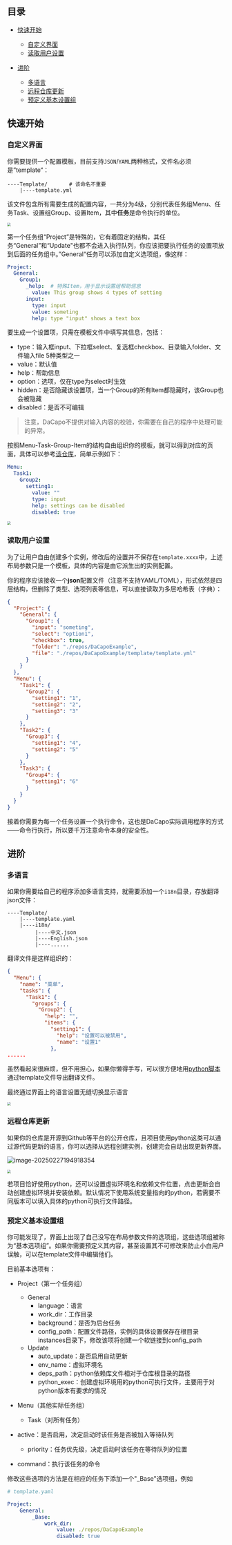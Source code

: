 ## 目录
- [快速开始](#快速开始)
  - [自定义界面](#自定义界面)
  - [读取用户设置](#读取用户设置)

- [进阶](#进阶)
  - [多语言](#多语言)
  - [远程仓库更新](#远程仓库更新)
  - [预定义基本设置组](#预定义基本设置组)

## 快速开始

### 自定义界面

你需要提供一个配置模板，目前支持`JSON`/`YAML`两种格式，文件名必须是”template“：

```
----Template/		# 该命名不重要
    |----template.yml
```

该文件包含所有需要生成的配置内容，一共分为4级，分别代表任务组Menu、任务Task、设置组Group、设置Item，其中**任务**是命令执行的单位。

<img src="./images/1.png" style="zoom: 50%;" />

第一个任务组“Project”是特殊的，它有着固定的结构，其任务“General”和“Update"也都不会进入执行队列，你应该把要执行任务的设置项放到后面的任务组中。”General“任务可以添加自定义选项组，像这样：

```yaml
Project:
  General:
    Group1:
      _help:  # 特殊Item，用于显示设置组帮助信息
        value: This group shows 4 types of setting
      input:
        type: input
        value: someting
        help: type "input" shows a text box
```

要生成一个设置项，只需在模板文件中填写其信息，包括：

- type：输入框input、下拉框select、复选框checkbox、目录输入folder、文件输入file 5种类型之一
- value：默认值
- help：帮助信息
- option：选项，仅在type为select时生效
- hidden：是否隐藏该设置项，当一个Group的所有Item都隐藏时，该Group也会被隐藏
- disabled：是否不可编辑

>  注意，DaCapo不提供对输入内容的校验，你需要在自己的程序中处理可能的异常。

按照Menu-Task-Group-Item的结构自由组织你的模板，就可以得到对应的页面，具体可以参考[该仓库](https://github.com/Aues6uen11Z/DaCapoExample)，简单示例如下：

```yaml
Menu:
  Task1:
    Group2:
      setting1:
        value: ""
        type: input
        help: settings can be disabled
        disabled: true
```

<img src="./images/2.png" style="zoom:50%;" />

### 读取用户设置

为了让用户自由创建多个实例，修改后的设置并不保存在`template.xxxx`中，上述布局参数只是一个模板，具体的内容是由它派生出的实例配置。

你的程序应该接收一个**json**配置文件（注意不支持YAML/TOML），形式依然是四层结构，但删除了类型、选项列表等信息，可以直接读取为多层哈希表（字典）：

```json
{
  "Project": {
    "General": {
      "Group1": {
        "input": "someting",
        "select": "option1",
        "checkbox": true,
        "folder": "./repos/DaCapoExample",
        "file": "./repos/DaCapoExample/template/template.yml"
      }
    }
  },
  "Menu": {
    "Task1": {
      "Group2": {
        "setting1": "1",
        "setting2": "2",
        "setting3": "3"
      }
    },
    "Task2": {
      "Group3": {
        "setting1": "4",
        "setting2": "5"
      }
    },
    "Task3": {
      "Group4": {
        "setting1": "6"
      }
    }
  }
}
```

接着你需要为每一个任务设置一个执行命令，这也是DaCapo实际调用程序的方式——命令行执行，所以要千万注意命令本身的安全性。

## 进阶

### 多语言

如果你需要给自己的程序添加多语言支持，就需要添加一个`i18n`目录，存放翻译json文件：

```
----Template/
    |----template.yaml
    |----i18n/
         |----中文.json
         |----English.json
         |----......
```

翻译文件是这样组织的：

```json
{
  "Menu": {
    "name": "菜单",
    "tasks": {
      "Task1": {
        "groups": {
          "Group2": {
            "help": "",
            "items": {
              "setting1": {
                "help": "设置可以被禁用",
                "name": "设置1"
              },
......
```

虽然看起来很麻烦，但不用担心，如果你懒得手写，可以很方便地用[python脚本](https://github.com/Aues6uen11Z/DaCapoExample/blob/master/gen_i18n.py)通过template文件导出翻译文件。

最终通过界面上的语言设置无缝切换显示语言

<img src="./images/3.png" style="zoom:50%;" />

### 远程仓库更新

如果你的仓库是开源到Github等平台的公开仓库，且项目使用python这类可以通过源代码更新的语言，你可以选择从远程创建实例，创建完会自动出现更新界面。

![image-20250227194918354](./images/4.png)

<img src="./images/5.png" style="zoom:50%;" />

若项目恰好使用python，还可以设置虚拟环境名和依赖文件位置，点击更新会自动创建虚拟环境并安装依赖。默认情况下使用系统变量指向的python，若需要不同版本可以填入具体的python可执行文件路径。

### 预定义基本设置组

你可能发现了，界面上出现了自己没写在布局参数文件的选项组，这些选项组被称为“基本选项组”。如果你需要预定义其内容，甚至设置其不可修改来防止小白用户误触，可以在template文件中编辑他们。

目前基本选项有：

- Project（第一个任务组）

  - General
    - language：语言
    - work_dir：工作目录
    - background：是否为后台任务
    - config_path：配置文件路径，实例的具体设置保存在根目录instances目录下，修改该项将创建一个软链接到config_path
  - Update
    - auto_update：是否启用自动更新
    - env_name：虚拟环境名
    - deps_path：python依赖库文件相对于仓库根目录的路径
    - python_exec：创建虚拟环境用的python可执行文件，主要用于对python版本有要求的情况
- Menu（其他实际任务组）

  - Task（对所有任务）
- active：是否启用，决定启动时该任务是否被加入等待队列
    - priority：任务优先级，决定启动时该任务在等待队列的位置
- command：执行该任务的命令

修改这些选项的方法是在相应的任务下添加一个"_Base"选项组，例如

```yaml
# template.yaml

Project:
    General:
        _Base:
            work_dir:
            	value: ./repos/DaCapoExample
            	disabled: true
```
